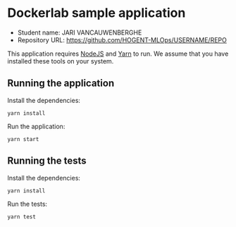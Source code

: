 # Dockerlab sample application

- Student name: JARI VANCAUWENBERGHE
- Repository URL: <https://github.com/HOGENT-MLOps/USERNAME/REPO>

This application requires [NodeJS](https://nodejs.org/en/) and [Yarn](https://yarnpkg.com/) to run. We assume that you have installed these tools on your system.

## Running the application

Install the dependencies:

```console
yarn install
```

Run the application:

```console
yarn start
```

## Running the tests

Install the dependencies:

```console
yarn install
```

Run the tests:

```console
yarn test
```
